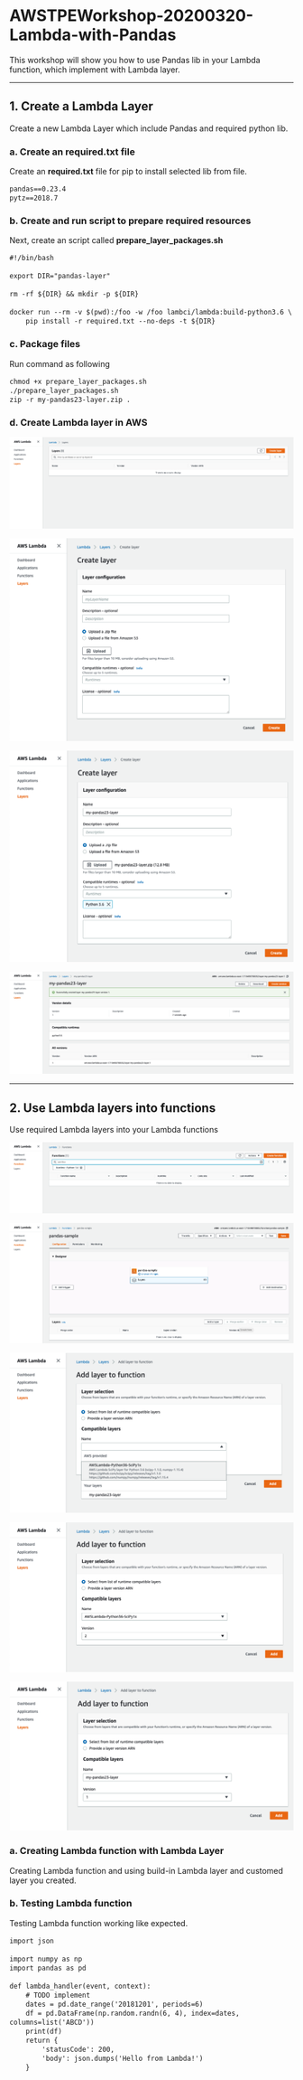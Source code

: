 # AWSTPEWorkshop-20200320-Lambda-with-Pandas
This workshop will show you how to use Pandas lib in your Lambda function, which implement with Lambda layer.

----
## 1. Create a Lambda Layer
Create a new Lambda Layer which include Pandas and required python lib.

### a. Create an **required.txt** file 
Create an **required.txt** file for pip to install selected lib from file.

<pre><code>pandas==0.23.4
pytz==2018.7
</pre></code>

### b. Create and run script to prepare required resources
Next, create an script called **prepare_layer_packages.sh**

<pre><code>#!/bin/bash

export DIR="pandas-layer"

rm -rf ${DIR} && mkdir -p ${DIR}

docker run --rm -v $(pwd):/foo -w /foo lambci/lambda:build-python3.6 \
    pip install -r required.txt --no-deps -t ${DIR}
</pre></code>

### c. Package files
Run command as following

<pre><code>chmod +x prepare_layer_packages.sh
./prepare_layer_packages.sh
zip -r my-pandas23-layer.zip .
</pre></code>

### d. Create Lambda layer in AWS
![Image](https://github.com/awshktsa/AWSTPEWorkshop-20200320-Lambda-with-Pandas/blob/master/assets/01.png)

![Image](https://github.com/awshktsa/AWSTPEWorkshop-20200320-Lambda-with-Pandas/blob/master/assets/02.png)

![Image](https://github.com/awshktsa/AWSTPEWorkshop-20200320-Lambda-with-Pandas/blob/master/assets/03.png)

![Image](https://github.com/awshktsa/AWSTPEWorkshop-20200320-Lambda-with-Pandas/blob/master/assets/04.png)

----

## 2. Use Lambda layers into functions
Use required Lambda layers into your Lambda functions

![Image](https://github.com/awshktsa/AWSTPEWorkshop-20200320-Lambda-with-Pandas/blob/master/assets/05.png)

![Image](https://github.com/awshktsa/AWSTPEWorkshop-20200320-Lambda-with-Pandas/blob/master/assets/06.png)

![Image](https://github.com/awshktsa/AWSTPEWorkshop-20200320-Lambda-with-Pandas/blob/master/assets/07.png)

![Image](https://github.com/awshktsa/AWSTPEWorkshop-20200320-Lambda-with-Pandas/blob/master/assets/08.png)

![Image](https://github.com/awshktsa/AWSTPEWorkshop-20200320-Lambda-with-Pandas/blob/master/assets/09.png)

### a. Creating Lambda function with Lambda Layer
Creating Lambda function and using build-in Lambda layer and customed layer you created.

### b. Testing Lambda function
Testing Lambda function working like expected.

<pre><code>import json

import numpy as np
import pandas as pd

def lambda_handler(event, context):
    # TODO implement
    dates = pd.date_range('20181201', periods=6)
    df = pd.DataFrame(np.random.randn(6, 4), index=dates, columns=list('ABCD'))
    print(df)
    return {
        'statusCode': 200,
        'body': json.dumps('Hello from Lambda!')
    }
</code></pre>
